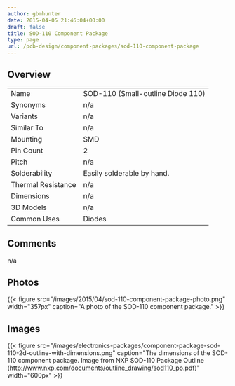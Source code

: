 ```yaml
---
author: gbmhunter
date: 2015-04-05 21:46:04+00:00
draft: false
title: SOD-110 Component Package
type: page
url: /pcb-design/component-packages/sod-110-component-package
---
```


## Overview


<table>
<tbody>
<tr >
<td >Name
</td>

<td >SOD-110 (Small-outline Diode 110)
</td>
</tr>
<tr >

<td >Synonyms
</td>

<td >n/a
</td>
</tr>
<tr >

<td >Variants
</td>

<td >n/a
</td>
</tr>
<tr >

<td >Similar To
</td>

<td >n/a
</td>
</tr>
<tr >

<td >Mounting
</td>

<td >SMD
</td>
</tr>
<tr >

<td >Pin Count
</td>

<td >2
</td>
</tr>
<tr >

<td >Pitch
</td>

<td >n/a
</td>
</tr>
<tr >

<td >Solderability
</td>

<td >Easily solderable by hand.
</td>
</tr>
<tr >

<td >Thermal Resistance
</td>

<td >n/a
</td>
</tr>
<tr >

<td >Dimensions
</td>

<td >n/a
</td>
</tr>
<tr >

<td >3D Models
</td>

<td >n/a
</td>
</tr>
<tr >

<td >Common Uses</td>
<td>Diodes</td>
</tr>
</tbody>
</table>

## Comments

n/a

## Photos

{{< figure src="/images/2015/04/sod-110-component-package-photo.png" width="357px" caption="A photo of the SOD-110 component package."  >}}

## Images

{{< figure src="/images/electronics-packages/component-package-sod-110-2d-outline-with-dimensions.png" caption="The dimensions of the SOD-110 component package. Image from NXP SOD-110 Package Outline (http://www.nxp.com/documents/outline_drawing/sod110_po.pdf)"  width="600px" >}}